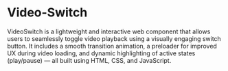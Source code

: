# Video-Switch
VideoSwitch is a lightweight and interactive web component that allows users to seamlessly toggle video playback using a visually engaging switch button. It includes a smooth transition animation, a preloader for improved UX during video loading, and dynamic highlighting of active states (play/pause) — all built using HTML, CSS, and JavaScript.
